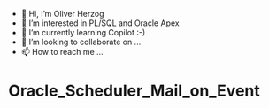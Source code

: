 - 👋 Hi, I’m Oliver Herzog
- 👀 I’m interested in PL/SQL and Oracle Apex
- 🌱 I’m currently learning Copilot :-)
- 💞️ I’m looking to collaborate on ...
- 📫 How to reach me ...

<!---
herzog08/herzog08 is a ✨ special ✨ repository because its `README.md` (this file) appears on your GitHub profile.
You can click the Preview link to take a look at your changes.
--->
# Oracle_Scheduler_Mail_on_Event
